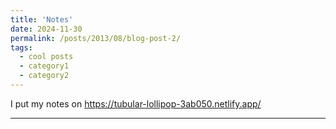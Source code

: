 ```yaml
---
title: 'Notes'
date: 2024-11-30
permalink: /posts/2013/08/blog-post-2/
tags:
  - cool posts
  - category1
  - category2
---
```


I put my notes on https://tubular-lollipop-3ab050.netlify.app/


------
